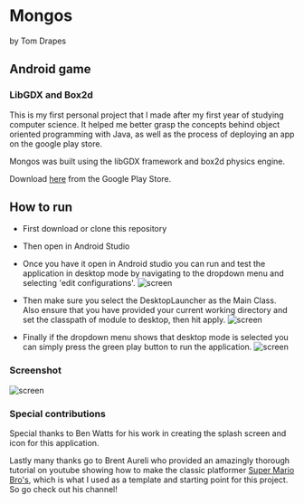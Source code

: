 # Mongos
by Tom Drapes
## Android game
### LibGDX and Box2d

This is my first personal project that I made after my first year of studying computer science. It helped me better grasp the 
concepts behind object oriented programming with Java, as well as the process of deploying an app on the google play store.

Mongos was built using the libGDX framework and box2d physics engine.

Download [here](https://play.google.com/store/apps/details?id=com.doctorapes.capitolhotel) from the Google Play Store.

## How to run

* First download or clone this repository

* Then open in Android Studio

* Once you have it open in Android studio you can run and test the application in desktop mode by navigating to the dropdown
menu and selecting 'edit configurations'.
![screen](https://github.com/doctorApes/Mongos/blob/master/screenshots/Screen_Shot_1%20.png)

* Then make sure you select the DesktopLauncher as the Main Class. Also ensure that you have provided your current working
directory and set the classpath of module to desktop, then hit apply.
![screen](https://github.com/doctorApes/Mongos/blob/master/screenshots/Screen_Shot_2.png)

* Finally if the dropdown menu shows that desktop mode is selected you can simply press the green play button to run the
application.
![screen](https://github.com/doctorApes/Mongos/blob/master/screenshots/Screen_Shot_3.png)

### Screenshot
![screen](https://github.com/doctorApes/Mongos/blob/master/screenshots/Screen_Shot_4.png)

### Special contributions
Special thanks to Ben Watts for his work in creating the splash screen and icon for this application.

Lastly many thanks go to Brent Aureli who provided an amazingly thorough tutorial on youtube showing how to make the classic
platformer [Super Mario Bro's](https://www.youtube.com/watch?v=a8MPxzkwBwo&list=PLZm85UZQLd2SXQzsF-a0-pPF6IWDDdrXt), which is
what I used as a template and starting point for this project. So go check out his channel!
